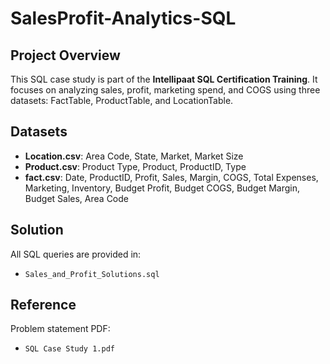 # SalesProfit-Analytics-SQL

## Project Overview
This SQL case study is part of the **Intellipaat SQL Certification Training**.
It focuses on analyzing sales, profit, marketing spend, and COGS using three datasets: FactTable, ProductTable, and LocationTable.

## Datasets
- **Location.csv**: Area Code, State, Market, Market Size
- **Product.csv**: Product Type, Product, ProductID, Type
- **fact.csv**: Date, ProductID, Profit, Sales, Margin, COGS, Total Expenses, Marketing, Inventory, Budget Profit, Budget COGS, Budget Margin, Budget Sales, Area Code

## Solution
All SQL queries are provided in:  
- `Sales_and_Profit_Solutions.sql`

## Reference
Problem statement PDF:  
- `SQL Case Study 1.pdf`

